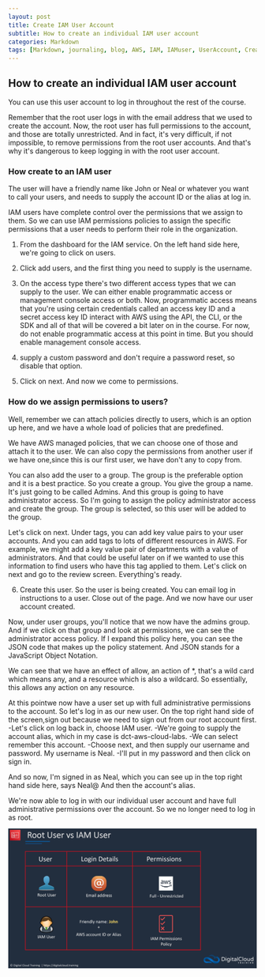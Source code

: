 ```yaml
---
layout: post
title: Create IAM User Account
subtitle: How to create an individual IAM user account
categories: Markdown
tags: [Markdown, journaling, blog, AWS, IAM, IAMuser, UserAccount, CreateIAMUserAccount]
---
```


## How to create an individual IAM user account 

You can use this user account to log in throughout
the rest of the course.

Remember that the root user logs in with the email address that we used to create the account. Now, the root user has full permissions to the account, and those are totally unrestricted. And in fact, it's very difficult, if not impossible, to remove permissions from the root user accounts. And that's why it's dangerous to keep logging in with the root user account.

### How create to an IAM user

The user will have a friendly name like John or Neal or whatever you want to call your users, and needs to supply the account ID or the alias at log in.

IAM users have complete control over the permissions that we assign to them. So we can use IAM permissions policies to assign the specific permissions that a user needs to perform their role in the organization.

1. From the dashboard for the IAM service. On the left hand side here, we're going to click on users.

2. Click add users, and the first thing you need to supply is the username.

3. On the access type there's two different access types that we can supply to the user. We can either enable programmatic access or management console access or both.
Now, programmatic access means that you're using certain credentials called an access key ID and a secret access key ID interact with AWS using the API, the CLI, or the SDK and all of that will be covered a bit later on in the course. For now, do not enable programmatic access at this point in time. But you should enable management console access.

4. supply a custom password and don't require a password reset, so disable that option.

5. Click on next. And now we come to permissions.

### How do we assign permissions to users?

Well, remember we can attach policies directly to users, which is an option up here, and we have a whole load of policies that are predefined.

We have AWS managed policies, that we can choose one of those and attach it to the user. We can also copy the permissions from another user if we have one,since this is our first user, we have don't any to copy from.

You can also add the user to a group. The group is the preferable option and it is a best practice. So you create a group. You give the group a name. It's just going to be called Admins. And this group is going to have administrator access. So I'm going to assign the policy administrator access and create the group. The group is selected, so this user will be added to the group.

Let's click on next. Under tags, you can add key value pairs to your user accounts. And you can add tags to lots of different resources in AWS. For example, we might add a key value pair of departments with a value of administrators. And that could be useful later on if we wanted to use this information to find users who have this tag applied to them. Let's click on next and go to the review screen. Everything's ready.

6. Create this user. So the user is being created. You can email log in instructions to a user. Close out of the page. And we now have our user account created.

Now, under user groups, you'll notice that we now have the admins group. And if we click on that group and look at permissions, we can see the administrator access policy. If I expand this policy here, you can see the JSON code that makes up the policy statement. And JSON stands for a JavaScript Object Notation.

We can see that we have an effect of allow, an action of *, that's a wild card which means any, and a resource which is also a wildcard. So essentially, this allows any action on any resource.

At this pointwe now have a user set up with full administrative permissions to the account. So let's log in as our new user. On the top right hand side of the screen,sign out because we need to sign out from our root account first.
-Let's click on log back in, choose IAM user.
-We're going to supply the account alias, which in my case is dct-aws-cloud-labs.
-We can select remember this account.
-Choose next, and then supply our username and password. My username is Neal.
-I'll put in my password and then click on sign in.

And so now, I'm signed in as Neal, which you can see up in the top right hand side here, says Neal@ And then the account's alias.

We're now able to log in with our individual user account and have full administrative permissions over the account. So we no longer need to log in as root.

![datacamp certification](/assets/images/Rootuser%20vs%20IAMuser.jpg)